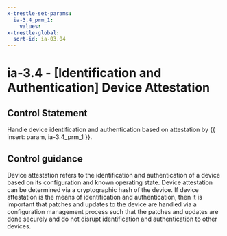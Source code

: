 ```yaml
---
x-trestle-set-params:
  ia-3.4_prm_1:
    values:
x-trestle-global:
  sort-id: ia-03.04
---
```


# ia-3.4 - \[Identification and Authentication\] Device Attestation

## Control Statement

Handle device identification and authentication based on attestation by {{ insert: param, ia-3.4_prm_1 }}.

## Control guidance

Device attestation refers to the identification and authentication of a device based on its configuration and known operating state. Device attestation can be determined via a cryptographic hash of the device. If device attestation is the means of identification and authentication, then it is important that patches and updates to the device are handled via a configuration management process such that the patches and updates are done securely and do not disrupt identification and authentication to other devices.
